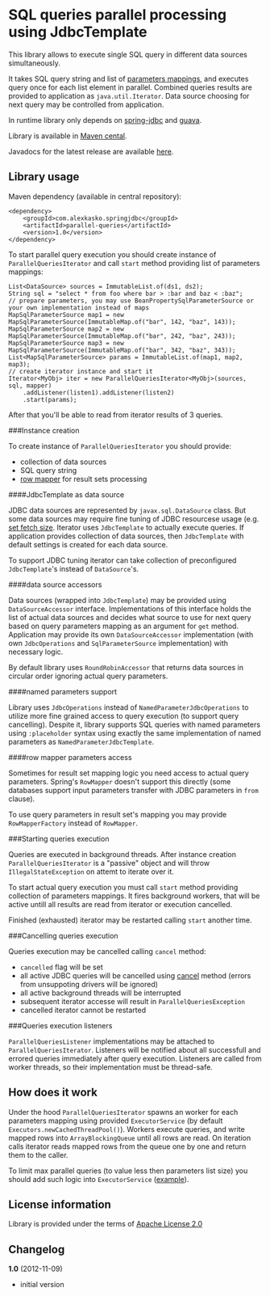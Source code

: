 SQL queries parallel processing using JdbcTemplate
==================================================

This library allows to execute single SQL query in different data sources simultaneously.

It takes SQL query string and list of [parameters mappings](http://static.springsource.org/spring/docs/3.0.x/javadoc-api/org/springframework/jdbc/core/namedparam/SqlParameterSource.html),
and executes query once for each list element in parallel. Combined queries results are provided to application as `java.util.Iterator`.
Data source choosing for next query may be controlled from application.

In runtime library only depends on [spring-jdbc](http://static.springsource.org/spring/docs/3.0.x/spring-framework-reference/html/jdbc.html)
and [guava](http://code.google.com/p/guava-libraries/).

Library is available in [Maven cental](http://repo1.maven.org/maven2/com/alexkasko/springjdbc/).

Javadocs for the latest release are available [here](http://alexkasko.github.com/parallel-queries/javadocs).

Library usage
-------------

Maven dependency (available in central repository):

    <dependency>
        <groupId>com.alexkasko.springjdbc</groupId>
        <artifactId>parallel-queries</artifactId>
        <version>1.0</version>
    </dependency>

To start parallel query execution you should create instance of `ParallelQueriesIterator` and call `start` method
providing list of parameters mappings:

    List<DataSource> sources = ImmutableList.of(ds1, ds2);
    String sql = "select * from foo where bar > :bar and baz < :baz";
    // prepare parameters, you may use BeanPropertySqlParameterSource or your own implementation instead of maps
    MapSqlParameterSource map1 = new MapSqlParameterSource(ImmutableMap.of("bar", 142, "baz", 143));
    MapSqlParameterSource map2 = new MapSqlParameterSource(ImmutableMap.of("bar", 242, "baz", 243));
    MapSqlParameterSource map3 = new MapSqlParameterSource(ImmutableMap.of("bar", 342, "baz", 343));
    List<MapSqlParameterSource> params = ImmutableList.of(map1, map2, map3);
    // create iterator instance and start it
    Iterator<MyObj> iter = new ParallelQueriesIterator<MyObj>(sources, sql, mapper)
        .addListener(listen1).addListener(listen2)
        .start(params);

After that you'll be able to read from iterator results of 3 queries.

###Instance creation

To create instance of `ParallelQueriesIterator` you should provide:

 * collection of data sources
 * SQL query string
 * [row mapper](http://static.springsource.org/spring/docs/3.0.x/javadoc-api/org/springframework/jdbc/core/RowMapper.html) for result sets processing

####JdbcTemplate as data source

JDBC data sources are represented by `javax.sql.DataSource` class. But some data sources may require fine tuning of JDBC
resourcese usage (e.g. [set fetch size](http://static.springsource.org/spring/docs/3.0.6.RELEASE/api/org/springframework/jdbc/core/JdbcTemplate.html#setFetchSize(int)).
Iterator uses `JdbcTemplate` to actually execute queries. If application provides collection of data sources, then
`JdbcTemplate` with default settings is created for each data source.

To support JDBC tuning iterator can take collection of preconfigured `JdbcTemplate`'s instead of `DataSource`'s.

####data source accessors

Data sources (wrapped into `JdbcTemplate`) may be provided using `DataSourceAccessor` interface. Implementations of
this interface holds the list of actual data sources and decides what source to use for next query based on
query parameters mapping as an argument for `get` method. Application may provide its own `DataSourceAccessor`
implementation (with own `JdbcOperations` and `SqlParameterSource` implementation) with necessary logic.

By default library uses `RoundRobinAccessor` that returns data sources in circular order ignoring actual query parameters.

####named parameters support

Library uses `JdbcOperations` instead of `NamedParameterJdbcOperations` to utilize more fine grained access
to query execution (to support query cancelling). Despite it, library supports SQL queries with named parameters
using `:placeholder` syntax using exactly the same implementation of named parameters as `NamedParameterJdbcTemplate`.

####row mapper parameters access

Sometimes for result set mapping logic you need access to actual query parameters. Spring's `RowMapper` doesn't
support this directly (some databases support input parameters transfer with JDBC parameters in `from` clause).

To use query parameters in result set's mapping you may provide `RowMapperFactory` instead of `RowMapper`.

###Starting queries execution

Queries are executed in background threads. After instance creation `ParallelQueriesIterator` is a "passive" object and
will throw `IllegalStateException` on attemt to iterate over it.

To start actual query execution you must call `start` method providing collection of parameters mappings. It fires
background workers, that will be active untill all results are read from iterator or execution cancelled.

Finished (exhausted) iterator may be restarted calling `start` another time.

###Cancelling queries execution

Queries execution may be cancelled calling `cancel` method:

 * `cancelled` flag will be set
 * all active JDBC queries will be cancelled using [cancel](http://docs.oracle.com/javase/6/docs/api/java/sql/Statement.html#cancel())
 method (errors from unsuppoting drivers will be ignored)
 * all active background threads will be interrupted
 * subsequent iterator accesse will result in `ParallelQueriesException`
 * cancelled iterator cannot be restarted

###Queries execution listeners

`ParallelQueriesListener` implementations may be attached to `ParallelQueriesIterator`.
Listeners will be notified about all successfull and errored queries immediately
after query execution. Listeners are called from worker threads, so their implementation must be thread-safe.

How does it work
----------------

Under the hood `ParallelQueriesIterator` spawns an worker for each parameters mapping using provided
`ExecutorService` (by default `Executors.newCachedThreadPool()`). Workers execute queries, and write
mapped rows into `ArrayBlockingQueue` until all rows are read. On iteration calls iterator reads mapped
rows from the queue one by one and return them to the caller.

To limit max parallel queries (to value less then parameters list size) you should add such logic into `ExecutorService`
([example](https://gist.github.com/4045853)).

License information
-------------------

Library is provided under the terms of [Apache License 2.0](http://www.apache.org/licenses/LICENSE-2.0)

Changelog
---------

**1.0** (2012-11-09)

 * initial version